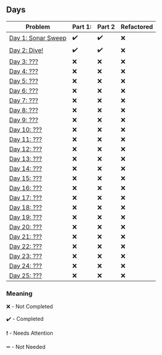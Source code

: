 ## Days

| Problem | Part 1: | Part 2 | Refactored |
| ------- | ------- | ------ | ---------- |
| [Day 1: Sonar Sweep](2021day1) | :heavy_check_mark: | :heavy_check_mark: | :x: |
| [Day 2: Dive!](2021day2) | :heavy_check_mark: | :heavy_check_mark: | :x: |
| [Day 3: ???](.) | :x: | :x: | :x: |
| [Day 4: ???](.) | :x: | :x: | :x: |
| [Day 5: ???](.) | :x: | :x: | :x: |
| [Day 6: ???](.) | :x: | :x: | :x: |
| [Day 7: ???](.) | :x: | :x: | :x: |
| [Day 8: ???](.) | :x: | :x: | :x: |
| [Day 9: ???](.) | :x: | :x: | :x: |
| [Day 10: ???](.) | :x: | :x: | :x: |
| [Day 11: ???](.) | :x: | :x: | :x: |
| [Day 12: ???](.) | :x: | :x: | :x: |
| [Day 13: ???](.) | :x: | :x: | :x: |
| [Day 14: ???](.) | :x: | :x: | :x: |
| [Day 15: ???](.) | :x: | :x: | :x: |
| [Day 16: ???](.) | :x: | :x: | :x: |
| [Day 17: ???](.) | :x: | :x: | :x: |
| [Day 18: ???](.) | :x: | :x: | :x: |
| [Day 19: ???](.) | :x: | :x: | :x: |
| [Day 20: ???](.) | :x: | :x: | :x: |
| [Day 21: ???](.) | :x: | :x: | :x: |
| [Day 22: ???](.) | :x: | :x: | :x: |
| [Day 23: ???](.) | :x: | :x: | :x: |
| [Day 24: ???](.) | :x: | :x: | :x: |
| [Day 25: ???](.) | :x: | :x: | :x: |

### Meaning

:x: - Not Completed

:heavy_check_mark: - Completed

:heavy_exclamation_mark: - Needs Attention

:heavy_minus_sign: - Not Needed
